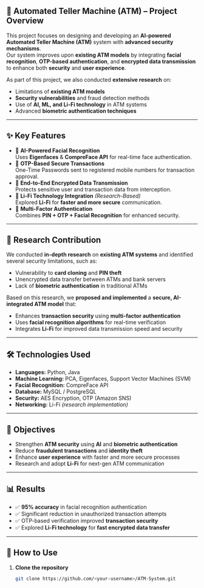 ##  **🏦 Automated Teller Machine (ATM) – Project Overview**

This project focuses on designing and developing an **AI-powered Automated Teller Machine (ATM)** system with **advanced security mechanisms**.  
Our system improves upon **existing ATM models** by integrating **facial recognition**, **OTP-based authentication**, and **encrypted data transmission** to enhance both **security** and **user experience**.

As part of this project, we also conducted **extensive research** on:
- Limitations of **existing ATM models**
- **Security vulnerabilities** and fraud detection methods
- Use of **AI, ML, and Li-Fi technology** in ATM systems
- Advanced **biometric authentication techniques**

---

## ✨ **Key Features**
- 🔹 **AI-Powered Facial Recognition**  
  Uses **Eigenfaces** & **CompreFace API** for real-time face authentication.
- 🔹 **OTP-Based Secure Transactions**  
  One-Time Passwords sent to registered mobile numbers for transaction approval.
- 🔹 **End-to-End Encrypted Data Transmission**  
  Protects sensitive user and transaction data from interception.
- 🔹 **Li-Fi Technology Integration** *(Research-Based)*  
  Explored **Li-Fi** for **faster and more secure** communication.
- 🔹 **Multi-Factor Authentication**  
  Combines **PIN + OTP + Facial Recognition** for enhanced security.

---

## 🧠 **Research Contribution**
We conducted **in-depth research** on **existing ATM systems** and identified several security limitations, such as:
- Vulnerability to **card cloning** and **PIN theft**
- Unencrypted data transfer between ATMs and bank servers
- Lack of **biometric authentication** in traditional ATMs

Based on this research, we **proposed and implemented** a **secure, AI-integrated ATM model** that:
- Enhances **transaction security** using **multi-factor authentication**
- Uses **facial recognition algorithms** for real-time verification
- Integrates **Li-Fi** for improved data transmission speed and security

---

## 🛠️ **Technologies Used**
- **Languages:** Python, Java  
- **Machine Learning:** PCA, Eigenfaces, Support Vector Machines (SVM)  
- **Facial Recognition:** CompreFace API  
- **Database:** MySQL / PostgreSQL  
- **Security:** AES Encryption, OTP (Amazon SNS)  
- **Networking:** Li-Fi *(research implementation)*  

---

## 🎯 **Objectives**
- Strengthen **ATM security** using **AI** and **biometric authentication**
- Reduce **fraudulent transactions** and **identity theft**
- Enhance **user experience** with faster and more secure processes
- Research and adopt **Li-Fi** for next-gen ATM communication

---

## 📊 **Results**
- ✅ **95% accuracy** in facial recognition authentication  
- ✅ Significant reduction in unauthorized transaction attempts  
- ✅ OTP-based verification improved **transaction security**  
- ✅ Explored **Li-Fi technology** for **fast encrypted data transfer**   

---

## 🚀 **How to Use**
1. **Clone the repository**
   ```bash
   git clone https://github.com/<your-username>/ATM-System.git
